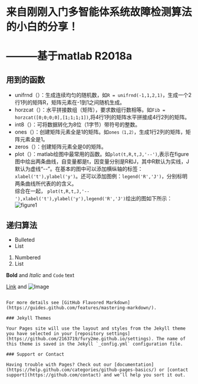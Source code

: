 # **来自刚刚入门多智能体系统故障检测算法的小白的分享！**   
# **———基于matlab R2018a**   
## **用到的函数**   
* unifrnd（）：生成连续均匀的随机数，如```R = unifrnd(-1,1,2,1)```，生成一个2行1列的矩阵R，矩阵元素在-1到1之间随机生成。   
* horzcat（）：水平拼接数组（矩阵），要求数组行数相等。如```Fib = horzcat([0;0;0;0],[1;1;1;1])```,将4行1列的矩阵水平拼接成4行2列的矩阵。   
* int8（）：可将数据转化为8位（1字节）带符号的整数。   
* ones（）：创建矩阵元素全是1的矩阵。如```ones（1,2）```，生成1行2列的矩阵，矩阵元素全是1。  
* zeros（）：创建矩阵元素全是0的矩阵。   
* plot（）：matlab绘图中最常用的函数。如```plot(t,R,t,J,'--')```,表示在figure图中绘出两条曲线，自变量都是t，因变量分别是R和J，其中R默认为实线，J默认为虚线“--”。在基本的图中可以添加横纵轴的标签：```xlabel('t'),ylabel('y')```。还可以添加图例：```legend('R','J')```，分别标明两条曲线所代表的的含义。   
综合在一起，
```plot(t,R,t,J,'--'),xlabel('t'),ylabel('y'),legend('R','J')```绘出的图如下所示：      
                   ![figure1](https://github.com/2163719/fury2me.github.io/blob/master/1.png)   
                   
## **递归算法**   


- Bulleted
- List

1. Numbered
2. List

**Bold** and _Italic_ and `Code` text

[Link](url) and ![Image](src)
```

For more details see [GitHub Flavored Markdown](https://guides.github.com/features/mastering-markdown/).

### Jekyll Themes

Your Pages site will use the layout and styles from the Jekyll theme you have selected in your [repository settings](https://github.com/2163719/fury2me.github.io/settings). The name of this theme is saved in the Jekyll `_config.yml` configuration file.

### Support or Contact

Having trouble with Pages? Check out our [documentation](https://help.github.com/categories/github-pages-basics/) or [contact support](https://github.com/contact) and we’ll help you sort it out.
